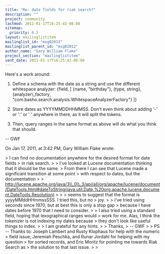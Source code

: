 ```yaml
---
title: "Re: date fields for riak search?"
description: ""
project: community
lastmod: 2011-01-17T16:25:42-08:00
sitemap:
  priority: 0.2
layout: mailinglistitem
mailinglist_id: "msg02013"
mailinglist_parent_id: "msg02012"
author_name: "Gary William Flake"
project_section: "mailinglistitem"
sent_date: 2011-01-17T16:25:42-08:00
---
```



Here's a work around:

1. Define a schema with the date as a string and use the different whitespace 
analyzer:
 {field, [
 {name, "birthday"},
 {type, string},
 {analyzer\\_factory, 
"com.basho.search.analysis.WhitespaceAnalyzerFactory"}
 ]}

2. Store dates as YYYYMMDDHHMMSS. Don't even think about adding '-' or ':' or 
' ' anywhere in there, as it will split the tokens.

3. Then, query ranges in the same format as above will do what you think that 
should.

-- GWF

On Jan 17, 2011, at 3:42 PM, Gary William Flake wrote:

&gt; I can find no documentation anywhere for the desired format for date fields 
&gt; in riak search.
&gt; 
&gt; I've looked at Lucene documentation thinking that it should be the same. 
&gt; From there I can see that Lucene made a significant transition at some point 
&gt; with respect to dates, but the documentation
&gt; 
&gt; http://lucene.apache.org/java/3\\_0\\_3/api/all/org/apache/lucene/document/DateTools.html#dateToString(java.util.Date,%20org.apache.lucene.document.DateTools.Resolution)
&gt; 
&gt; 
&gt; seems to suggest that the format is yyyyMMddHHmmssSSS. I tried this, but no 
&gt; joy.
&gt; 
&gt; I've tried using seconds since 1970, but at best this is only a stop gap 
&gt; because I have dates before 1970 that I need to consider.
&gt; 
&gt; I also tried using a standard field, hoping that lexographical ranges would 
&gt; work for me. Alas, I think the tokenizer is not indexing my dates because 
&gt; they don't look like useful things to index.
&gt; 
&gt; I am grateful for any hints.
&gt; 
&gt; Thanks,
&gt; -- GWF
&gt; 
&gt; PS -- Thanks to: Joseph Lambert and Rusty Klophaus for help with the numeric 
&gt; field issue; Jeremiah Peschka, and Runar Jordahl for helping with my question 
&gt; for sorted records, and Eric Moritz for pointing me towards Riak Search as 
&gt; the solution to that last issue.
&gt; 
&gt; 
